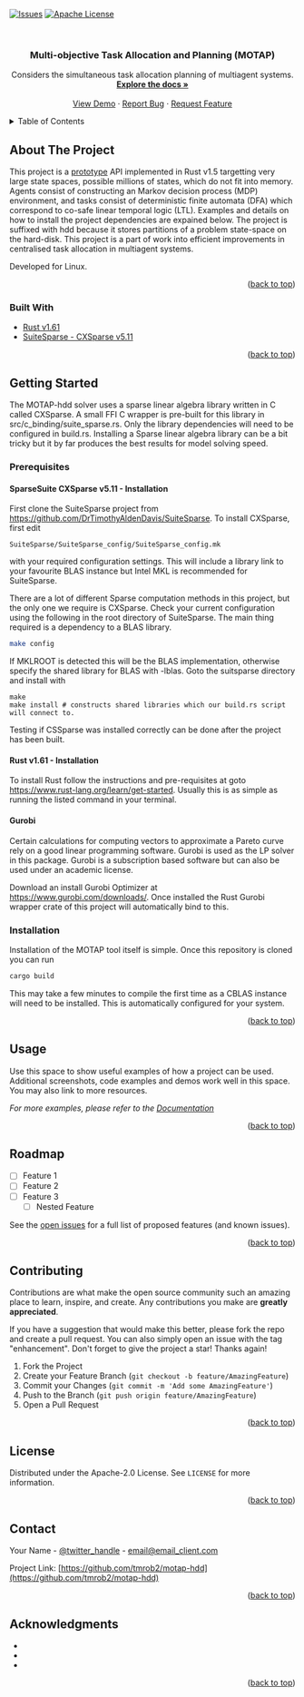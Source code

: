 <div id="top"></div>

<!-- PROJECT SHIELDS -->
<!--[![Contributors][contributors-shield]][contributors-url]
[![Forks][forks-shield]][forks-url]
[![Stargazers][stars-shield]][stars-url]
[![Issues][issues-shield]][issues-url]
[![MIT License][license-shield]][license-url]
[![LinkedIn][linkedin-shield]][linkedin-url]
-->
[![Issues][issues-shield]][issues-url]
[![Apache License][license-shield]][license-url]


<!-- PROJECT LOGO -->
<br />
<div align="center">
  <a href="https://github.com/tmrob2/motap-hdd">
    <!--<img src="images/logo.png" alt="Logo" width="80" height="80">-->
  </a>

<h3 align="center">Multi-objective Task Allocation and Planning (MOTAP)</h3>

  <p align="center">
    Considers the simultaneous task allocation planning of multiagent systems. 
    <br />
    <a href="https://github.com/tmrob2/motap-hdd"><strong>Explore the docs »</strong></a>
    <br />
    <br />
    <a href="https://github.com/tmrob2/motap-hdd">View Demo</a>
    ·
    <a href="https://github.com/tmrob2/motap-hdd/issues">Report Bug</a>
    ·
    <a href="https://github.com/tmrob2/motap-hdd/issues">Request Feature</a>
  </p>
</div>



<!-- TABLE OF CONTENTS -->
<details>
  <summary>Table of Contents</summary>
  <ol>
    <li>
      <a href="#about-the-project">About The Project</a>
      <ul>
        <li><a href="#built-with">Built With</a></li>
      </ul>
    </li>
    <li>
      <a href="#getting-started">Getting Started</a>
      <ul>
        <li><a href="#prerequisites">Prerequisites</a></li>
        <li><a href="#installation">Installation</a></li>
      </ul>
    </li>
    <li><a href="#usage">Usage</a></li>
    <li><a href="#roadmap">Roadmap</a></li>
    <li><a href="#contributing">Contributing</a></li>
    <li><a href="#license">License</a></li>
    <li><a href="#contact">Contact</a></li>
    <li><a href="#acknowledgments">Acknowledgments</a></li>
  </ol>
</details>



<!-- ABOUT THE PROJECT -->
## About The Project

<!--[![Product Name Screen Shot][product-screenshot]](https://example.com)-->

This project is a <span style="text-decoration: underline">prototype</span> API implemented in Rust v1.5 targetting very large state spaces, possible millions 
of states, which do not fit into memory.
Agents consist of constructing an Markov decision process (MDP) environment, and tasks consist of deterministic finite automata (DFA) which correspond to co-safe linear 
temporal logic (LTL). Examples and details on how to install the project dependencies are expained below. 
The project is suffixed with hdd because it stores partitions of a problem state-space on the hard-disk.
This project is a part of work into efficient improvements in centralised task allocation in 
multiagent systems.

Developed for Linux.
<p align="right">(<a href="#top">back to top</a>)</p>



### Built With

* [Rust v1.61](https://www.rust-lang.org/)
* [SuiteSparse - CXSparse v5.11](https://github.com/DrTimothyAldenDavis/SuiteSparse/CXSparse)

<p align="right">(<a href="#top">back to top</a>)</p>



<!-- GETTING STARTED -->
## Getting Started

The MOTAP-hdd solver uses a sparse linear algebra library written in C called CXSparse. A small FFI C 
wrapper is pre-built for this library in src/c_binding/suite_sparse.rs. Only the library dependencies
will need to be configured in build.rs. Installing a Sparse linear algebra library can be a bit tricky
but it by far produces the best results for model solving speed.

### Prerequisites

#### SparseSuite CXSparse v5.11 - Installation

First clone the SuiteSparse project from https://github.com/DrTimothyAldenDavis/SuiteSparse.
To install CXSparse, first edit 
```
SuiteSparse/SuiteSparse_config/SuiteSparse_config.mk
```
with your required configuration settings. This will include a library link to your favourite BLAS instance
but Intel MKL is recommended for SuiteSparse.

There are a lot of different Sparse computation methods in this project, but the only one we require is CXSparse.
Check your current configuration using the following in the root directory of SuiteSparse. The main thing required
is a dependency to a BLAS library. 
```sh
make config
```
If MKLROOT is detected this will be the BLAS implementation, otherwise specify the shared library for BLAS with -lblas. 
Goto the suitsparse directory and install with 
```shell
make 
make install # constructs shared libraries which our build.rs script will connect to. 
```
Testing if CSSparse was installed correctly can be done after the project has been built.

#### Rust v1.61 - Installation
To install Rust follow the instructions and pre-requisites at goto https://www.rust-lang.org/learn/get-started. Usually 
this is as simple as running the listed command in your terminal. 

#### Gurobi
Certain calculations for computing vectors to approximate a Pareto curve rely on a good linear programming 
software. Gurobi is used as the LP solver in this package. Gurobi is a subscription based software but
can also be used under an academic license. 

Download an install Gurobi Optimizer at https://www.gurobi.com/downloads/. Once installed
the Rust Gurobi wrapper crate of this project will automatically bind to this.

### Installation

Installation of the MOTAP tool itself is simple. Once this repository is cloned you can run 
```sh
cargo build
``` 
This may take a few minutes to compile the first time as a CBLAS instance will need to be installed. This is 
automatically configured for your system.  

<p align="right">(<a href="#top">back to top</a>)</p>

<!-- USAGE EXAMPLES -->
## Usage

Use this space to show useful examples of how a project can be used. Additional screenshots, code examples and demos work well in this space. You may also link to more resources.

_For more examples, please refer to the [Documentation](https://example.com)_

<p align="right">(<a href="#top">back to top</a>)</p>



<!-- ROADMAP -->
## Roadmap

- [ ] Feature 1
- [ ] Feature 2
- [ ] Feature 3
    - [ ] Nested Feature

See the [open issues](https://github.com/tmrob2/motap-hdd/issues) for a full list of proposed features (and known issues).

<p align="right">(<a href="#top">back to top</a>)</p>



<!-- CONTRIBUTING -->
## Contributing

Contributions are what make the open source community such an amazing place to learn, inspire, and create. Any contributions you make are **greatly appreciated**.

If you have a suggestion that would make this better, please fork the repo and create a pull request. You can also simply open an issue with the tag "enhancement".
Don't forget to give the project a star! Thanks again!

1. Fork the Project
2. Create your Feature Branch (`git checkout -b feature/AmazingFeature`)
3. Commit your Changes (`git commit -m 'Add some AmazingFeature'`)
4. Push to the Branch (`git push origin feature/AmazingFeature`)
5. Open a Pull Request

<p align="right">(<a href="#top">back to top</a>)</p>



<!-- LICENSE -->
## License

Distributed under the Apache-2.0 License. See `LICENSE` for more information.

<p align="right">(<a href="#top">back to top</a>)</p>



<!-- CONTACT -->
## Contact

Your Name - [@twitter_handle](https://twitter.com/twitter_handle) - email@email_client.com

Project Link: [https://github.com/tmrob2/motap-hdd](https://github.com/tmrob2/motap-hdd)

<p align="right">(<a href="#top">back to top</a>)</p>



<!-- ACKNOWLEDGMENTS -->
## Acknowledgments

* []()
* []()
* []()

<p align="right">(<a href="#top">back to top</a>)</p>



<!-- MARKDOWN LINKS & IMAGES -->
<!-- https://www.markdownguide.org/basic-syntax/#reference-style-links -->
[contributors-shield]: https://img.shields.io/github/contributors/tmrob2/motap-hdd.svg?style=for-the-badge
[contributors-url]: https://github.com/tmrob2/motap-hdd/graphs/contributors
[forks-shield]: https://img.shields.io/github/forks/tmrob2/motap-hdd.svg?style=for-the-badge
[forks-url]: https://github.com/tmrob2/motap-hdd/network/members
[stars-shield]: https://img.shields.io/github/stars/tmrob2/motap-hdd.svg?style=for-the-badge
[stars-url]: https://github.com/tmrob2/motap-hdd/stargazers
[issues-shield]: https://img.shields.io/github/issues/tmrob2/motap-hdd.svg?style=for-the-badge
[issues-url]: https://github.com/tmrob2/motap-hdd/issues
[license-shield]: https://img.shields.io/github/license/tmrob2/motap-hdd.svg?style=for-the-badge
[license-url]: https://github.com/tmrob2/motap-hdd/blob/master/LICENSE.txt
[linkedin-shield]: https://img.shields.io/badge/-LinkedIn-black.svg?style=for-the-badge&logo=linkedin&colorB=555
[linkedin-url]: https://linkedin.com/in/linkedin_username
[product-screenshot]: images/screenshot.png
